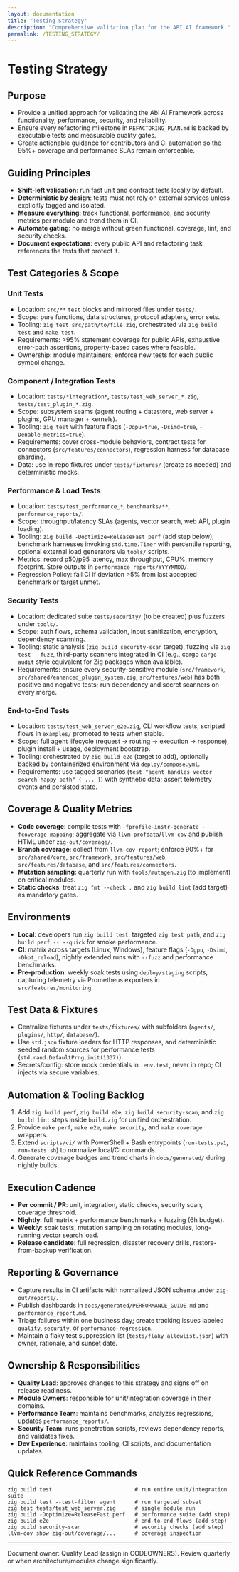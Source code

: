 ```yaml
---
layout: documentation
title: "Testing Strategy"
description: "Comprehensive validation plan for the ABI AI framework."
permalink: /TESTING_STRATEGY/
---
```


# Testing Strategy

## Purpose
- Provide a unified approach for validating the Abi AI Framework across functionality, performance, security, and reliability.
- Ensure every refactoring milestone in `REFACTORING_PLAN.md` is backed by executable tests and measurable quality gates.
- Create actionable guidance for contributors and CI automation so the 95%+ coverage and performance SLAs remain enforceable.

## Guiding Principles
- **Shift-left validation**: run fast unit and contract tests locally by default.
- **Deterministic by design**: tests must not rely on external services unless explicitly tagged and isolated.
- **Measure everything**: track functional, performance, and security metrics per module and trend them in CI.
- **Automate gating**: no merge without green functional, coverage, lint, and security checks.
- **Document expectations**: every public API and refactoring task references the tests that protect it.

## Test Categories & Scope

### Unit Tests
- Location: `src/**` `test` blocks and mirrored files under `tests/`.
- Scope: pure functions, data structures, protocol adapters, error sets.
- Tooling: `zig test src/path/to/file.zig`, orchestrated via `zig build test` and `make test`.
- Requirements: >95% statement coverage for public APIs, exhaustive error-path assertions, property-based cases where feasible.
- Ownership: module maintainers; enforce new tests for each public symbol change.

### Component / Integration Tests
- Location: `tests/*integration*`, `tests/test_web_server_*.zig`, `tests/test_plugin_*.zig`.
- Scope: subsystem seams (agent routing + datastore, web server + plugins, GPU manager + kernels).
- Tooling: `zig test` with feature flags (`-Dgpu=true`, `-Dsimd=true`, `-Denable_metrics=true`).
- Requirements: cover cross-module behaviors, contract tests for connectors (`src/features/connectors`), regression harness for database sharding.
- Data: use in-repo fixtures under `tests/fixtures/` (create as needed) and deterministic mocks.

### Performance & Load Tests
- Location: `tests/test_performance_*`, `benchmarks/**`, `performance_reports/`.
- Scope: throughput/latency SLAs (agents, vector search, web API, plugin loading).
- Tooling: `zig build -Doptimize=ReleaseFast perf` (add step below), benchmark harnesses invoking `std.time.Timer` with percentile reporting, optional external load generators via `tools/` scripts.
- Metrics: record p50/p95 latency, max throughput, CPU%, memory footprint. Store outputs in `performance_reports/YYYYMMDD/`.
- Regression Policy: fail CI if deviation >5% from last accepted benchmark or target unmet.

### Security Tests
- Location: dedicated suite `tests/security/` (to be created) plus fuzzers under `tools/`.
- Scope: auth flows, schema validation, input sanitization, encryption, dependency scanning.
- Tooling: static analysis (`zig build security-scan` target), fuzzing via `zig test --fuzz`, third-party scanners integrated in CI (e.g., cargo `cargo-audit` style equivalent for Zig packages when available).
- Requirements: ensure every security-sensitive module (`src/framework`, `src/shared/enhanced_plugin_system.zig`, `src/features/web`) has both positive and negative tests; run dependency and secret scanners on every merge.

### End-to-End Tests
- Location: `tests/test_web_server_e2e.zig`, CLI workflow tests, scripted flows in `examples/` promoted to tests when stable.
- Scope: full agent lifecycle (request → routing → execution → response), plugin install + usage, deployment bootstrap.
- Tooling: orchestrated by `zig build e2e` (target to add), optionally backed by containerized environment via `deploy/compose.yml`.
- Requirements: use tagged scenarios (`test "agent handles vector search happy path" { ... }`) with synthetic data; assert telemetry events and persisted state.

## Coverage & Quality Metrics
- **Code coverage**: compile tests with `-fprofile-instr-generate -fcoverage-mapping`; aggregate via `llvm-profdata`/`llvm-cov` and publish HTML under `zig-out/coverage/`.
- **Branch coverage**: collect from `llvm-cov report`; enforce 90%+ for `src/shared/core`, `src/framework`, `src/features/web`, `src/features/database`, and `src/features/connectors`.
- **Mutation sampling**: quarterly run with `tools/mutagen.zig` (to implement) on critical modules.
- **Static checks**: treat `zig fmt --check .` and `zig build lint` (add target) as mandatory gates.

## Environments
- **Local**: developers run `zig build test`, targeted `zig test path`, and `zig build perf -- --quick` for smoke performance.
- **CI**: matrix across targets (Linux, Windows), feature flags (`-Dgpu`, `-Dsimd`, `-Dhot_reload`), nightly extended runs with `--fuzz` and performance benchmarks.
- **Pre-production**: weekly soak tests using `deploy/staging` scripts, capturing telemetry via Prometheus exporters in `src/features/monitoring`.

## Test Data & Fixtures
- Centralize fixtures under `tests/fixtures/` with subfolders (`agents/`, `plugins/`, `http/`, `database/`).
- Use `std.json` fixture loaders for HTTP responses, and deterministic seeded random sources for performance tests (`std.rand.DefaultPrng.init(1337)`).
- Secrets/config: store mock credentials in `.env.test`, never in repo; CI injects via secure variables.

## Automation & Tooling Backlog
1. Add `zig build perf`, `zig build e2e`, `zig build security-scan`, and `zig build lint` steps inside `build.zig` for unified orchestration.
2. Provide `make perf`, `make e2e`, `make security`, and `make coverage` wrappers.
3. Extend `scripts/ci/` with PowerShell + Bash entrypoints (`run-tests.ps1`, `run-tests.sh`) to normalize local/CI commands.
4. Generate coverage badges and trend charts in `docs/generated/` during nightly builds.

## Execution Cadence
- **Per commit / PR**: unit, integration, static checks, security scan, coverage threshold.
- **Nightly**: full matrix + performance benchmarks + fuzzing (6h budget).
- **Weekly**: soak tests, mutation sampling on rotating modules, long-running vector search load.
- **Release candidate**: full regression, disaster recovery drills, restore-from-backup verification.

## Reporting & Governance
- Capture results in CI artifacts with normalized JSON schema under `zig-out/reports/`.
- Publish dashboards in `docs/generated/PERFORMANCE_GUIDE.md` and `performance_report.md`.
- Triage failures within one business day; create tracking issues labeled `quality`, `security`, or `performance-regression`.
- Maintain a flaky test suppression list (`tests/flaky_allowlist.json`) with owner, rationale, and sunset date.

## Ownership & Responsibilities
- **Quality Lead**: approves changes to this strategy and signs off on release readiness.
- **Module Owners**: responsible for unit/integration coverage in their domains.
- **Performance Team**: maintains benchmarks, analyzes regressions, updates `performance_reports/`.
- **Security Team**: runs penetration scripts, reviews dependency reports, and validates fixes.
- **Dev Experience**: maintains tooling, CI scripts, and documentation updates.

## Quick Reference Commands
```
zig build test                          # run entire unit/integration suite
zig build test --test-filter agent      # run targeted subset
zig test tests/test_web_server.zig      # single module run
zig build -Doptimize=ReleaseFast perf   # performance suite (add step)
zig build e2e                           # end-to-end flows (add step)
zig build security-scan                 # security checks (add step)
llvm-cov show zig-out/coverage/...      # coverage inspection
```

---

Document owner: Quality Lead (assign in CODEOWNERS). Review quarterly or when architecture/modules change significantly.
